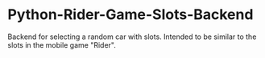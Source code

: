# Python-Rider-Game-Slots-Backend
Backend for selecting a random car with slots. Intended to be similar to the slots in the mobile game "Rider".
